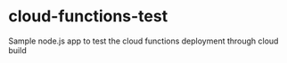 # cloud-functions-test
Sample node.js app to test the cloud functions deployment through cloud build

